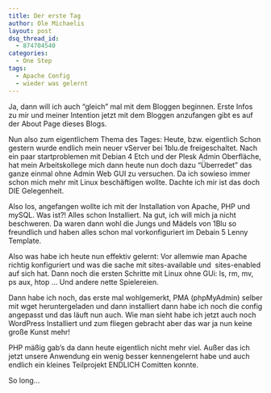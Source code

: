 ```yaml
---
title: Der erste Tag
author: Ole Michaelis
layout: post
dsq_thread_id:
  - 874704540
categories:
  - One Step
tags:
  - Apache Config
  - wieder was gelernt
---
```


Ja, dann will ich auch “gleich” mal mit dem Bloggen beginnen.
Erste Infos zu mir und meiner Intention jetzt mit dem Bloggen anzufangen gibt es auf der About Page dieses Blogs.

Nun also zum eigentlichem Thema des Tages:
Heute, bzw. eigentlich Schon gestern wurde endlich mein neuer vServer bei 1blu.de freigeschaltet. Nach ein paar startproblemen mit Debian 4 Etch und der Plesk Admin Oberfläche, hat mein Arbeitskollege mich dann heute nun doch dazu “Überredet” das ganze einmal ohne Admin Web GUI zu versuchen. Da ich sowieso immer schon mich mehr mit Linux beschäftigen wollte. Dachte ich mir ist das doch DIE Gelegenheit.

Also los, angefangen wollte ich mit der Installation von Apache, PHP und mySQL. Was ist?! Alles schon Installiert. Na gut, ich will mich ja nicht beschweren. Da waren dann wohl die Jungs und Mädels von 1Blu so freundlich und haben alles schon mal vorkonfiguriert im Debain 5 Lenny Template.

Also was habe ich heute nun effektiv gelernt:
Vor allemwie man Apache richtig konfiguriert und was die sache mit sites-available und  sites-enabled auf sich hat. Dann noch die ersten Schritte mit Linux ohne GUi: ls, rm, mv, ps aux, htop … Und andere nette Spielereien.

Dann habe ich noch, das erste mal wohlgemerkt, PMA (phpMyAdmin) selber mit wget heruntergeladen und dann installiert dann habe ich noch die config angepasst und das läuft nun auch. Wie man sieht habe ich jetzt auch noch WordPress Installiert und zum fliegen gebracht aber das war ja nun keine große Kunst mehr!

PHP mäßig gab’s da dann heute eigentlich nicht mehr viel. Außer das ich jetzt unsere Anwendung ein wenig besser kennengelernt habe und auch endlich ein kleines Teilprojekt ENDLICH Comitten konnte.

So long…


